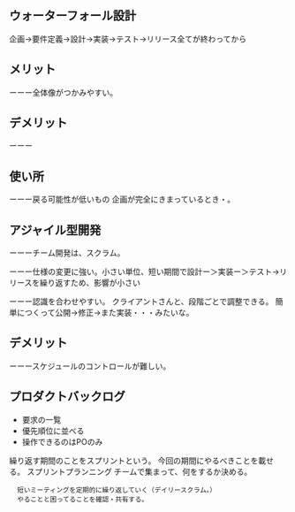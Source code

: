 ## ウォーターフォール設計

企画→要件定義→設計→実装→テスト→リリース全てが終わってから


## メリット
ーーー全体像がつかみやすい。

## デメリット
ーーー

## 使い所
ーーー戻る可能性が低いもの
    企画が完全にきまっているとき・。





## アジャイル型開発
ーーーチーム開発は、スクラム。

ーーー仕様の変更に強い。小さい単位、短い期間で設計ー＞実装ー＞テスト→リリースを繰り返すため、影響が小さい

ーーー認識を合わせやすい。
   クライアントさんと、段階ごとで調整できる。
   簡単につくって公開→修正→また実装・・・みたいな。



## デメリット
ーーースケジュールのコントロールが難しい。


## プロダクトバックログ

   - 要求の一覧
   - 優先順位に並べる
   - 操作できるのはPOのみ


   繰り返す期間のことをスプリントという。
   今回の期間にやるべきことを載せる。
   スプリントプランニング
   チームで集まって、何をするか決める。


      短いミーティングを定期的に繰り返していく（デイリースクラム。）
      やることと困ってることを確認・共有する。



